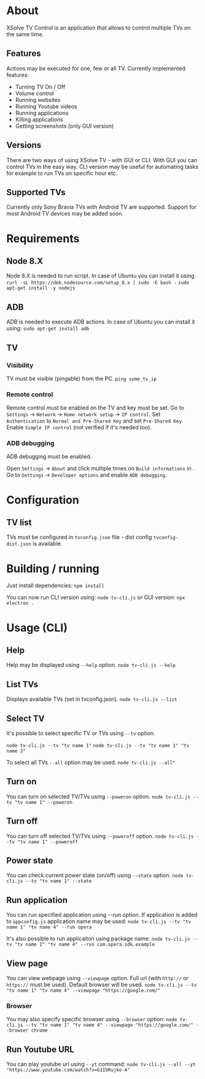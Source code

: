 # About
XSolve TV Control is an application that allows to control multiple TVs on the same time.

## Features
Actions may be executed for one, few or all TV. Currently implemented features:

- Turning TV On / Off
- Volume control
- Running websites
- Running Youtube videos
- Running applications
- Killing applications
- Getting screenshots (only GUI version)

## Versions
There are two ways of using XSolve TV - with GUI or CLI. With GUI you can control TVs in the easy way. CLI version may be useful for automating tasks for example to run TVs on specific hour etc.

## Supported TVs
Currently only Sony Bravia TVs with Android TV are supported. Support for most Android TV devices may be added soon.

# Requirements

## Node 8.X
Node 8.X is needed to run script. In case of Ubuntu you can install it using:
`curl -sL https://deb.nodesource.com/setup_8.x | sudo -E bash -`
`sudo apt-get install -y nodejs`

## ADB
ADB is needed to execute ADB actions. In case of Ubuntu you can install it using:
`sudo apt-get install adb`

## TV

### Visibility
TV must be visible (pingable) from the PC.
`ping some_tv_ip`

### Remote control
Remote control must be enabled on the TV and key must be set.
Go to `Settings` -> `Network` -> `Home network setup` -> `IP control`.
Set `Authentication` to `Normal and Pre-Shared Key` and set `Pre-Shared Key`.
Enable `Simple IP control` (not verified if it's needed too).

### ADB debugging
ADB debugging must be enabled.

Open `Settings` -> `About` and click multiple times on `Build informations` in .
Go to `Settings` -> `Developer options` and enable `ADB debugging`.

# Configuration

## TV list
TVs must be configured in `tvconfig.json` file - dist config `tvconfig-dist.json` is available.

# Building / running
Just install dependencies:
`npm install`

You can now run CLI version using: `node tv-cli.js` or GUI version: `npx electron .`

# Usage (CLI)

## Help
Help may be displayed using `--help` option.
`node tv-cli.js --help`

## List TVs
Displays available TVs (set in tvconfig.json).
`node tv-cli.js --list`

## Select TV
It's possible to select specific TV or TVs using `--tv` option.

`node tv-cli.js --tv "tv name 1"`
`node tv-cli.js --tv "tv name 1" "tv name 2"`

To select all TVs `--all` option may be used.
`node tv-cli.js --all"`

## Turn on
You can turn on selected TV/TVs using `--poweron` option.
`node tv-cli.js --tv "tv name 1" --poweron`

## Turn off
You can turn off selected TV/TVs using `--poweroff` option.
`node tv-cli.js --tv "tv name 1" --poweroff`

## Power state
You can check current power state (on/off) using `--state` option.
`node tv-cli.js --tv "tv name 1" --state`

## Run application
You can run specified application using --run option.
If application is added to `appconfig.js` application name may be used:
`node tv-cli.js --tv "tv name 1" "tv name 4" --run opera`

It's also possible to run applicaiton using package name:
`node tv-cli.js --tv "tv name 1" "tv name 4" --run com.opera.sdk.example`

## View page
You can view webpage using `--viewpage` option. Full url (with `http://` or `https://` must be used). Default browser will be used.
`node tv-cli.js --tv "tv name 1" "tv name 4" --viewpage "https://google.com/"`

### Browser
You may also specify specific browser using `--browser` option:
`node tv-cli.js --tv "tv name 1" "tv name 4" --viewpage "https://google.com/" --browser chrome`

## Run Youtube URL
You can play youtube url using `--yt` command:
`node tv-cli.js --all --yt "https://www.youtube.com/watch?v=G1IbRujko-A"`
